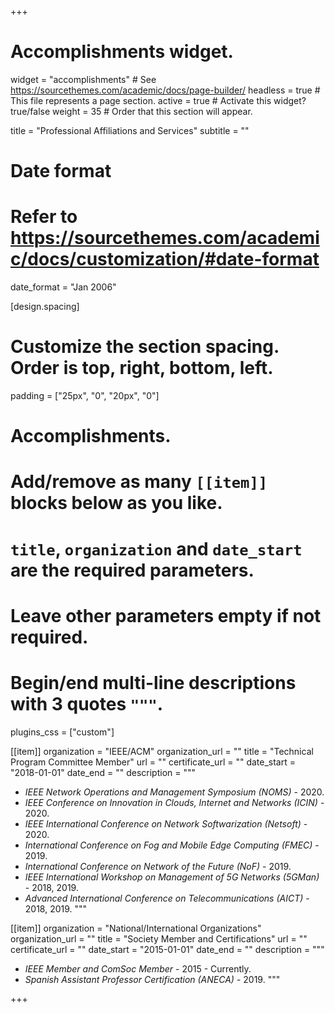 +++
# Accomplishments widget.
widget = "accomplishments"  # See https://sourcethemes.com/academic/docs/page-builder/
headless = true  # This file represents a page section.
active = true  # Activate this widget? true/false
weight = 35  # Order that this section will appear.

title = "Professional Affiliations and Services"
subtitle = ""

# Date format
#   Refer to https://sourcethemes.com/academic/docs/customization/#date-format
date_format = "Jan 2006"

[design.spacing]
  # Customize the section spacing. Order is top, right, bottom, left.
  padding = ["25px", "0", "20px", "0"]

# Accomplishments.
#   Add/remove as many `[[item]]` blocks below as you like.
#   `title`, `organization` and `date_start` are the required parameters.
#   Leave other parameters empty if not required.
#   Begin/end multi-line descriptions with 3 quotes `"""`.

plugins_css = ["custom"]

[[item]]
  organization = "IEEE/ACM"
  organization_url = ""
  title = "Technical Program Committee Member"
  url = ""
  certificate_url = ""
  date_start = "2018-01-01"
  date_end = ""
  description = """
  * _IEEE Network Operations and Management Symposium (NOMS)_ - 2020.
  * _IEEE Conference on Innovation in Clouds, Internet and Networks (ICIN)_ - 2020.
  * _IEEE International Conference on Network Softwarization (Netsoft)_ - 2020.
  * _International Conference on Fog and Mobile Edge Computing (FMEC)_ - 2019.
  * _International Conference on Network of the Future (NoF)_ - 2019.
  * _IEEE International Workshop on Management of 5G Networks (5GMan)_ - 2018, 2019.
  * _Advanced International Conference on Telecommunications (AICT)_ - 2018, 2019.
  """

[[item]]
  organization = "National/International Organizations"
  organization_url = ""
  title = "Society Member and Certifications"
  url = ""
  certificate_url = ""
  date_start = "2015-01-01"
  date_end = ""
  description = """
  * _IEEE Member and ComSoc Member_ - 2015 - Currently.
  * _Spanish Assistant Professor Certification (ANECA)_ - 2019.
  """

+++
